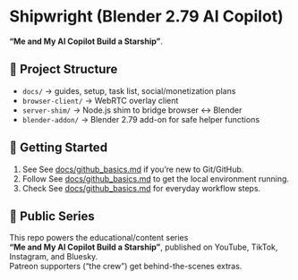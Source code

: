 # Shipwright (Blender 2.79 AI Copilot)

**“Me and My AI Copilot Build a Starship”**.

## 📂 Project Structure
- `docs/` → guides, setup, task list, social/monetization plans
- `browser-client/` → WebRTC overlay client
- `server-shim/` → Node.js shim to bridge browser ↔ Blender
- `blender-addon/` → Blender 2.79 add-on for safe helper functions

## 🚀 Getting Started
1. See See [docs/github_basics.md](docs/github_basics.md) if you’re new to Git/GitHub.
2. Follow See [docs/github_basics.md](docs/github_basics.md) to get the local environment running.
3. Check See [docs/github_basics.md](docs/github_basics.md) for everyday workflow steps.

## 🎥 Public Series
This repo powers the educational/content series  
**“Me and My AI Copilot Build a Starship”**, published on YouTube, TikTok, Instagram, and Bluesky.  
Patreon supporters (“the crew”) get behind-the-scenes extras.

